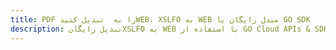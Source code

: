 ---title: PDF را به  تبدیل کنیدWEB، XSLFO به WEB مبدل رایگان یا GO SDKdescription: تبدیل رایگانXSLFO به WEB با استفاده از GO Cloud APIs & SDK همچنین اسناد PDF را در Cloud ایجاد، ویرایش و رندر کنید.---